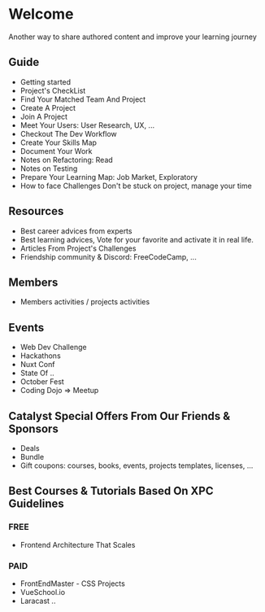 
# Welcome

Another way to share authored content and improve your learning journey

## Guide

- Getting started
- Project's CheckList
- Find Your Matched Team And Project
- Create A Project
- Join A Project
- Meet Your Users: User Research, UX, ...
- Checkout The Dev Workflow
- Create Your Skills Map
- Document Your Work
- Notes on Refactoring: Read
- Notes on Testing
- Prepare Your Learning Map: Job Market, Exploratory
- How to face Challenges Don't be stuck on project, manage your time

## Resources

- Best career advices from experts
- Best learning advices, Vote for your favorite and activate it in real life.
- Articles From Project's Challenges
- Friendship community & Discord: FreeCodeCamp, ...

## Members

- Members activities / projects activities

## Events

- Web Dev Challenge
- Hackathons
- Nuxt Conf
- State Of ..
- October Fest
- Coding Dojo => Meetup

## Catalyst Special Offers From Our Friends & Sponsors

- Deals
- Bundle
- Gift coupons: courses, books, events, projects templates, licenses, ...

## Best Courses & Tutorials Based On XPC Guidelines

### FREE

- Frontend Architecture That Scales

### PAID

- FrontEndMaster - CSS Projects
- VueSchool.io
- Laracast ..